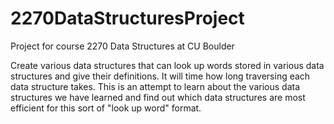 # 2270DataStructuresProject
Project for course 2270 Data Structures at CU Boulder


Create various data structures that can look up words stored in various data structures and give their definitions. It will time how long traversing each data structure takes. This is an attempt to learn about the various data structures we have learned and find out which data structures are most efficient for this sort of "look up word" format. 
